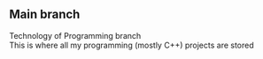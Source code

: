## Main branch
Technology of Programming branch<br>
This is where all my programming (mostly C++) projects are stored
